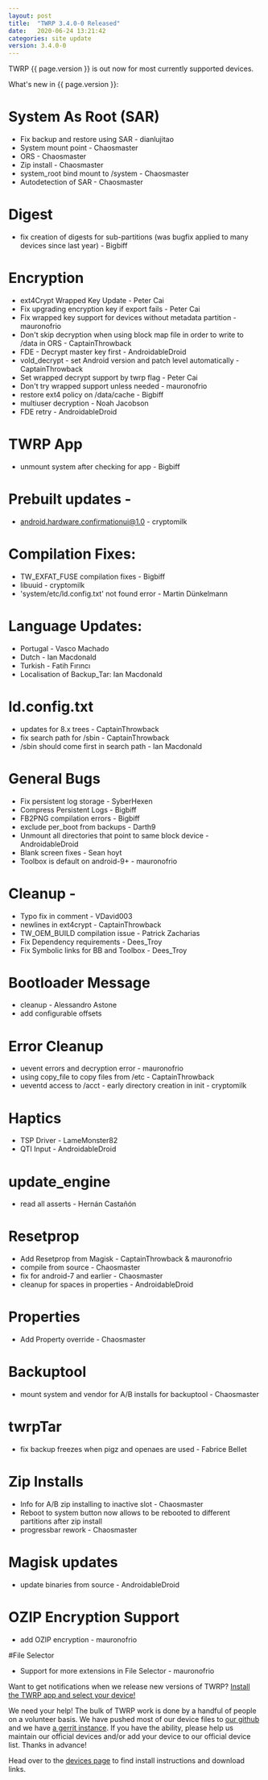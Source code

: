 ```yaml
---
layout: post
title:  "TWRP 3.4.0-0 Released"
date:   2020-06-24 13:21:42
categories: site update
version: 3.4.0-0
---
```


TWRP {{ page.version }} is out now for most currently supported devices.

What's new in {{ page.version }}:
# System As Root (SAR)
- Fix backup and restore using SAR - dianlujitao
- System mount point - Chaosmaster
- ORS - Chaosmaster
- Zip install - Chaosmaster
- system_root bind mount to /system - Chaosmaster
- Autodetection of SAR - Chaosmaster

# Digest
- fix creation of digests for sub-partitions (was bugfix applied to many devices since last year) - Bigbiff

# Encryption
- ext4Crypt Wrapped Key Update - Peter Cai
- Fix upgrading encryption key if export fails - Peter Cai
- Fix wrapped key support for devices without metadata partition - mauronofrio
- Don't skip decryption when using block map file in order to write to /data in ORS - CaptainThrowback
- FDE - Decrypt master key first - AndroidableDroid
- vold_decrypt - set Android version and patch level automatically - CaptainThrowback
- Set wrapped decrypt support by twrp flag - Peter Cai
- Don't try wrapped support unless needed - mauronofrio
- restore ext4 policy on /data/cache - Bigbiff
- multiuser decryption - Noah Jacobson
- FDE retry - AndroidableDroid

# TWRP App
- unmount system after checking for app - Bigbiff

# Prebuilt updates -
- android.hardware.confirmationui@1.0 - cryptomilk

# Compilation Fixes:
- TW_EXFAT_FUSE compilation fixes - Bigbiff
- libuuid - cryptomilk
- 'system/etc/ld.config.txt' not found error - Martin Dünkelmann

# Language Updates:
- Portugal - Vasco Machado
- Dutch -  Ian Macdonald
- Turkish - Fatih Fırıncı
- Localisation of Backup_Tar: Ian Macdonald

# ld.config.txt
- updates for 8.x trees - CaptainThrowback
- fix search path for /sbin - CaptainThrowback
- /sbin should come first in search path - Ian Macdonald

# General Bugs
- Fix persistent log storage - SyberHexen
- Compress Persistent Logs - Bigbiff
- FB2PNG compilation errors - Bigbiff
- exclude per_boot from backups - Darth9
- Unmount all directories that point to same block device - AndroidableDroid
- Blank screen fixes - Sean hoyt
- Toolbox is default on android-9+ - mauronofrio

# Cleanup -
- Typo fix in comment - VDavid003
- newlines in ext4crypt - CaptainThrowback
- TW_OEM_BUILD compilation issue - Patrick Zacharias
- Fix Dependency requirements - Dees_Troy
- Fix Symbolic links for BB and Toolbox - Dees_Troy

# Bootloader Message
- cleanup - Alessandro Astone
- add configurable offsets

# Error Cleanup
- uevent errors and decryption error - mauronofrio
- using copy_file to copy files from /etc - CaptainThrowback
- ueventd access to /acct - early directory creation in init - cryptomilk

# Haptics
- TSP Driver - LameMonster82
- QTI Input - AndroidableDroid

# update_engine
- read all asserts - Hernán Castañón

# Resetprop
- Add Resetprop from Magisk - CaptainThrowback & mauronofrio
- compile from source - Chaosmaster
- fix for android-7 and earlier - Chaosmaster
- cleanup for spaces in properties - AndroidableDroid

# Properties
- Add Property override - Chaosmaster

# Backuptool
- mount system and vendor for A/B installs for backuptool - Chaosmaster

# twrpTar
- fix backup freezes when pigz and openaes are used - Fabrice Bellet

# Zip Installs
- Info for A/B zip installing to inactive slot - Chaosmaster
- Reboot to system button now allows to be rebooted to different partitions after zip install
- progressbar rework - Chaosmaster

# Magisk updates 
- update binaries from source - AndroidableDroid

# OZIP Encryption Support
- add OZIP encryption - mauronofrio

#File Selector
- Support for more extensions in File Selector - mauronofrio

Want to get notifications when we release new versions of TWRP? [Install the TWRP app and select your device!](https://twrp.me/app)

We need your help! The bulk of TWRP work is done by a handful of people on a volunteer basis. We have pushed most of our device files to [our github](http://github.com/TeamWin/) and we have [a gerrit instance](http://gerrit.twrp.me). If you have the ability, please help us maintain our official devices and/or add your device to our official device list. Thanks in advance!

Head over to the [devices page](http://twrp.me/Devices) to find install instructions and download links.
